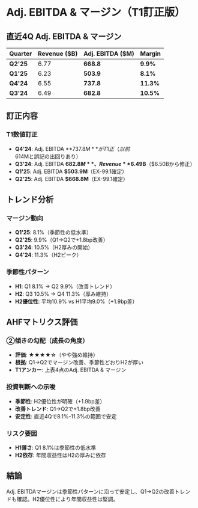 # Adj. EBITDA & マージン（T1訂正版）

## 直近4Q Adj. EBITDA & マージン

| Quarter | Revenue ($B) | Adj. EBITDA ($M) | Margin |
|---------|--------------|------------------|--------|
| **Q2'25** | 6.77 | **668.8** | **9.9%** |
| **Q1'25** | 6.23 | **503.9** | **8.1%** |
| **Q4'24** | 6.55 | **737.8** | **11.3%** |
| **Q3'24** | 6.49 | **682.8** | **10.5%** |

## 訂正内容

### T1数値訂正
- **Q4'24**: Adj. EBITDA **$737.8M**がT1正（以前$614Mと誤記の出回りあり）
- **Q3'24**: Adj. EBITDA **$682.8M**、Revenue **$6.49B**（$6.50Bから修正）
- **Q1'25**: Adj. EBITDA **$503.9M**（EX-99.1確定）
- **Q2'25**: Adj. EBITDA **$668.8M**（EX-99.1確定）

## トレンド分析

### マージン動向
- **Q1'25**: 8.1%（季節性の低水準）
- **Q2'25**: 9.9%（Q1→Q2で+1.8bp改善）
- **Q3'24**: 10.5%（H2厚みの開始）
- **Q4'24**: 11.3%（H2ピーク）

### 季節性パターン
- **H1**: Q1 8.1% → Q2 9.9%（改善トレンド）
- **H2**: Q3 10.5% → Q4 11.3%（厚み維持）
- **H2優位性**: 平均10.9% vs H1平均9.0%（+1.9bp差）

## AHFマトリクス評価

### ②傾きの勾配（成長の角度）
- **評価**: ★★★★☆（やや強め維持）
- **根拠**: Q1→Q2でマージン改善、季節性どおりH2が厚い
- **T1アンカー**: 上表4点のAdj. EBITDA & マージン

### 投資判断への示唆
- **季節性**: H2優位性が明確（+1.9bp差）
- **改善トレンド**: Q1→Q2で+1.8bp改善
- **安定性**: 直近4Qで8.1%-11.3%の範囲で安定

### リスク要因
- **H1薄さ**: Q1 8.1%は季節性の低水準
- **H2依存**: 年間収益性はH2の厚みに依存

## 結論
Adj. EBITDAマージンは季節性パターンに沿って安定し、Q1→Q2の改善トレンドも確認。H2優位性により年間収益性は堅調。
